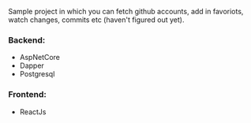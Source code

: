 Sample project in which you can fetch github accounts, add in favoriots, watch changes, commits etc (haven't figured out yet).
### Backend:
- AspNetCore
- Dapper
- Postgresql
### Frontend:
- ReactJs

